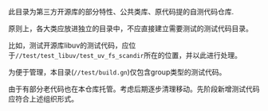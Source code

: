 此目录为第三方开源库的部分特性、公共类库、原代码提的自测代码仓库.

原则上，各大类应放进独立的目录中，不应直接建立需要测试的测试代码目录。

比如，测试开源库libuv的测试代码，应位于`//test/test_libuv/test_uv_fs_scandir`所在的位置，并以此进行处理。

为便于管理，本目录(`//test/build.gn`)仅包含group类型的测试代码。

由于有部分老代码也在本仓库托管。考虑后期逐步清理移动。先阶段新增测试代码应符合上述组织形式。


